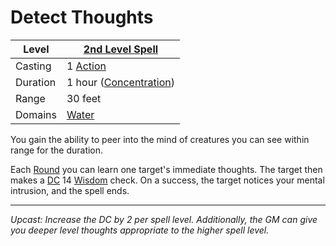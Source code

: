 # Detect Thoughts

| Level    | [2nd Level Spell](2nd%20Level%20Spells.md)                                           |
| -------- | --------------------------------------------------- |
| Casting  | 1 [Action](../../../../Game%20Procedures/Core%20Procedures/Action.md) |
| Duration | 1 hour ([Concentration](../../../Spellcasting/Concentration.md)) |
| Range    | 30 feet                                             |
| Domains  | [Water](../../Spell%20Domains/Water.md)          |

You gain the ability to peer into the mind of creatures you can see within range for the duration.

Each [Round](../../../../Game%20Procedures/Core%20Procedures/Round.md#Round) you can learn one target's immediate thoughts. The target then makes a [DC](../../../../Game%20Procedures/Core%20Procedures/DC.md) 14 [Wisdom](../../../../Player%20Characters/Chosen%20Statistics/Wisdom.md) check. On a success, the target notices your mental intrusion, and the spell ends.

---
*Upcast: Increase the DC by 2 per spell level. Additionally, the GM can give you deeper level thoughts appropriate to the higher spell level.*
